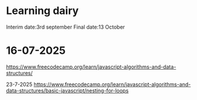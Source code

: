 # Learning dairy

Interim date:3rd september
Final date:13 October

# 16-07-2025
https://www.freecodecamp.org/learn/javascript-algorithms-and-data-structures/

23-7-2025
https://www.freecodecamp.org/learn/javascript-algorithms-and-data-structures/basic-javascript/nesting-for-loops